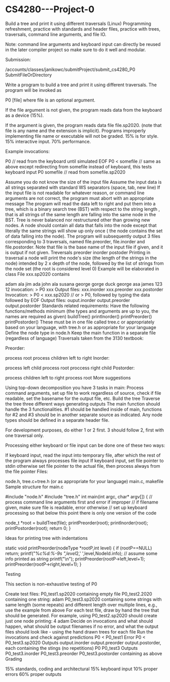 # CS4280---Project-0
Build a tree and print it using different traversals (Linux)
Programming refreshment, practice with standards and header files, practice with trees, traversals, command line arguments, and file IO.

Note: command line arguments and keyboard input can directly be reused in the later compiler project so make sure to do it well and modular.

Submission:

/accounts/classes/janikowc/submitProject/submit_cs4280_P0 SubmitFileOrDirectory

Write a program to build a tree and print it using different traversals. The program will be invoked as

P0 [file]
where file is an optional argument.

If the file argument is not given, the program reads data from the keyboard as a device (15%).

If the argument is given, the program reads data file file.sp2020. (note that file is any name and the extension is implicit).
Programs improperly implementing file name or executable will not be graded.
15% is for style. 15% interactive input. 70% performance.

Example invocations:

P0 // read from the keyboard until simulated EOF
P0 < somefile // same as above except redirecting from somefile instead of keyboard, this tests keyboard input
P0 somefile  // read from somefile.sp2020

Assume you do not know the size of the input file
Assume the input data is all strings separated with standard WS separators (space, tab, new line)
If the input file is not readable for whatever reason, or command line arguments are not correct, the program must abort with an appropriate message
The program will read the data left to right and put them into a tree, which is a binary search tree (BST) with respect to the string length , that is all strings of the same length are falling into the same node in the BST.
Tree is never balanced nor restructured other than growing new nodes.
A node should contain all data that falls into the node except that literally the same strings will show up only once ( the node contains the set of data falling into the node).
The program will subsequently output 3 files corresponding to 3 traversals, named file.preorder, file.inorder and file.postorder. Note that file is the base name of the input file if given, and it is output if not given.
Treversals
preorder
inorder
postoder
Printing in traversal
a node will print the node's size (the length of the strings in the node) intended by 2 x depth of the node, followed by the list of strings from the node set (the root is considered level 0)
Example will be elaborated in class
File xxx.sp2020 contains

adam ala jim ada john ala susana george gorge duck george asa james 123 12
invocation: > P0 xxx
Output files: xxx.inorder xxx.preorder xxx.postorder
Invocation: > P0 < xxx.sp2020 // or > P0, followed by typing the data followed by EOF
Output files: ouput.inorder output.preorder output.postorder
Standards related requirements:
Have the following functions/methods minimum (the types and arguments are up to you, the names are required as given)
buildTree()
printInorder()
printPreorder()
printPostorder()
These must be in one file called tree.c or appropriately based on your language, with tree.h or as appropriate for your language
Define the node type in node.h
Keep the main function in a separate file (regardless of language)
Traversals taken from the 3130 textbook:

Preorder:

process root
process children left to right
Inorder:

process left child
process root
proccess right child
Postorder:

process children left to right
process root
More suggestions

Using top-down decomposition you have 3 tasks in main:
Process command arguments, set up file to work regardless of source, check if file readable, set the basename for the output file, etc.
Build the tree
Traverse the tree three different ways generating outputs
The main function should handle the 3 functionalities. #1 should be handled inside of main, functions for #2 and #3 should be in another separate source as indicated. Any node types should be defined in a separate header file.   

For development purposes, do either 1 or 2 first. 3 should follow 2, first with one traversal only.

Processing either keyboard or file input can be done one of these two ways:

If keyboard input, read the input into temporary file, after which the rest of the program always processes file input
If keyboard input, set file pointer to stdin otherwise set file pointer to the actual file, then process always from the file pointer
Files: 

node.h, tree.c+tree.h (or as appropriate for your language)
main.c,
makefile
Sample structure for main.c

#include "node.h"
#include "tree.h"
int main(int argc, char* argv[]) {
  // process command line arguments first and error if improper
  // if filename given, make sure file is readable, error otherwise
  // set up keyboard processing so that below this point there is only one version of the code

node_t *root = buildTree(file);
printPreorder(root);
printInorder(root);
printPostorder(root);
return 0;
}

Ideas for printing tree with indentations

static void printPreorder(nodeType *rootP,int level) {
  if (rootP==NULL) return;
  printf("%*c%d:%-9s ",level*2,' ',level,NodeId.info); // assume some info printed as string
  printf("\n");
  printPreorder(rootP->left,level+1);
  printPreorder(rootP->right,level+1);
}

Testing

This section is non-exhaustive testing of P0

Create test files:
P0_test1.sp2020 containing empty file
P0_test2.2020 containing one string: adam
P0_test3.sp2020 containing some strings with same length (some repeats) and different length over multiple lines, e.g., use the example from above
For each test file, draw by hand the tree that should be generated. For example, using P0_test2.sp2020 should create just one node printing:  4 adam
Decide on invocations and what should happen, what should be output filenames if no error, and what the output files should look like - using the hand drawn trees for each file
Run the invocations and check against predictions
P0 < P0_test1
Error
P0 < P0_test3.sp2020
Outputs output.inorder output.preorder output.postorder, each containing
the stings (no repetitions)
P0 P0_test3
Outputs P0_test3.inorder P0_test3.preorder P0_test3.postorder containing as above
Grading

15% standards, coding and architectural
15% keyboard input
10% proper errors
60% proper outputs
